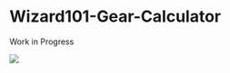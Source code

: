 # Wizard101-Gear-Calculator

<p>Work in Progress</p>

![](https://pyxis.nymag.com/v1/imgs/2e7/5d7/73e020f56c4a86221823bc32113b4316d2-25-ben-affleck-sad-smoke.rvertical.w330.jpg)
